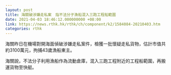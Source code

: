```yaml
---
layout: post
title: 海關破涉嫌走私案　指不法分子漁船混入三跑工程船範圍
date: 2021-04-03 18:46:12.000000000 +08:00
link: https://news.rthk.hk/rthk/ch/component/k2/1584084-20210403.htm
categories: rthk
---
```


海關昨日在機場對開海面偵破涉嫌走私案件，檢獲一批懷疑走私貨物，估計市值共約3100萬元，拘捕43歲漁船東主。 

海關說，不法分子利用漁船作為流動倉庫，混入三跑工程附近的工程船範圍，再搬運貨物至快艇。
